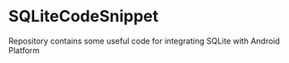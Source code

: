 # SQLiteCodeSnippet
Repository contains some useful code for integrating SQLite with Android Platform
